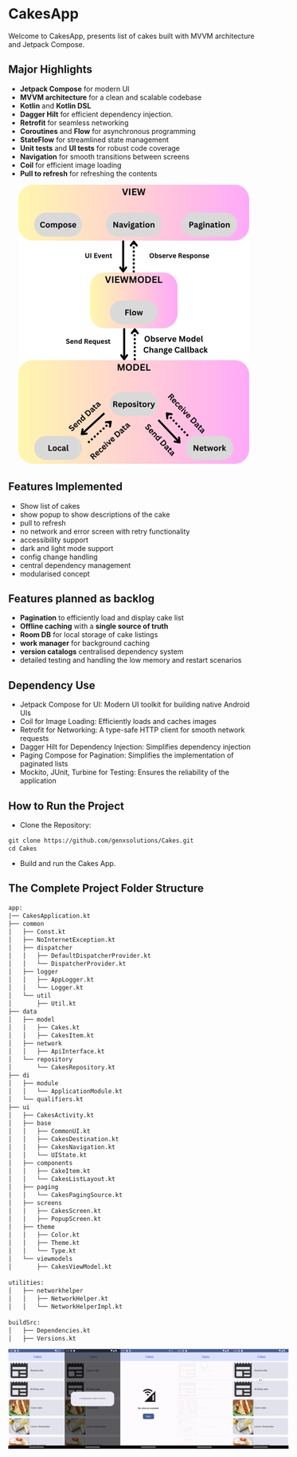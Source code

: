 # CakesApp

Welcome to CakesApp, presents list of cakes built with MVVM architecture and Jetpack Compose.

## Major Highlights

- **Jetpack Compose** for modern UI
- **MVVM architecture** for a clean and scalable codebase
- **Kotlin** and **Kotlin DSL**
- **Dagger Hilt** for efficient dependency injection.
- **Retrofit** for seamless networking
- **Coroutines** and **Flow** for asynchronous programming
- **StateFlow** for streamlined state management
- **Unit tests** and **UI tests** for robust code coverage
- **Navigation** for smooth transitions between screens
- **Coil** for efficient image loading
- **Pull to refresh** for refreshing the contents

<p align="center">
<img alt="screenshots"  src="https://github.com/genxsolutions/Cakes/blob/main/assets/Cakes_app_architecture.jpeg">
</p>

## Features Implemented

- Show list of cakes
- show popup to show descriptions of the cake
- pull to refresh
- no network and error screen with retry functionality
- accessibility support
- dark and light mode support
- config change handling
- central dependency management
- modularised concept

## Features planned as backlog
- **Pagination** to efficiently load and display cake list 
- **Offline caching** with a **single source of truth**
- **Room DB** for local storage of cake listings
- **work manager** for background caching
- **version catalogs** centralised dependency system 
- detailed testing and handling the low memory and restart scenarios 

## Dependency Use

- Jetpack Compose for UI: Modern UI toolkit for building native Android UIs
- Coil for Image Loading: Efficiently loads and caches images
- Retrofit for Networking: A type-safe HTTP client for smooth network requests
- Dagger Hilt for Dependency Injection: Simplifies dependency injection
- Paging Compose for Pagination: Simplifies the implementation of paginated lists
- Mockito, JUnit, Turbine for Testing: Ensures the reliability of the application

## How to Run the Project

- Clone the Repository:
```
git clone https://github.com/genxsolutions/Cakes.git
cd Cakes
```
- Build and run the Cakes App.


## The Complete Project Folder Structure

```
app:
|── CakesApplication.kt
├── common
│   ├── Const.kt
│   ├── NoInternetException.kt
│   ├── dispatcher
│   │   ├── DefaultDispatcherProvider.kt
│   │   └── DispatcherProvider.kt
│   ├── logger
│   │   ├── AppLogger.kt
│   │   └── Logger.kt
│   └── util
│       ├── Util.kt
├── data
│   ├── model
│   │   ├── Cakes.kt
│   │   ├── CakesItem.kt
│   ├── network
│   │   ├── ApiInterface.kt
│   └── repository
│       └── CakesRepository.kt
├── di
│   ├── module
│   │   └── ApplicationModule.kt
│   └── qualifiers.kt
├── ui
│   ├── CakesActivity.kt
│   ├── base
│   │   ├── CommonUI.kt
│   │   ├── CakesDestination.kt
│   │   ├── CakesNavigation.kt
│   │   └── UIState.kt
│   ├── components
│   │   ├── CakeItem.kt
│   │   └── CakesListLayout.kt
│   ├── paging
│   │   └── CakesPagingSource.kt
│   ├── screens
│   │   ├── CakesScreen.kt
│   │   ├── PopupScreen.kt
│   ├── theme
│   │   ├── Color.kt
│   │   ├── Theme.kt
│   │   └── Type.kt
│   └── viewmodels
│       ├── CakesViewModel.kt

utilities:
│   ├── networkhelper
│   │   ├── NetworkHelper.kt
│   │   └── NetworkHelperImpl.kt

buildSrc:
│   ├── Dependencies.kt
│   ├── Versions.kt 

```
<div style="display: flex; justify-content: space-between;">
    <img alt="cake list"  src="https://github.com/genxsolutions/Cakes/blob/main/assets/cakeList.png" width="300" height="200">
    <img alt="description" src="https://github.com/genxsolutions/Cakes/blob/main/assets/popup_description.png" width="300" height="200">
    <img alt="error" src="https://github.com/genxsolutions/Cakes/blob/main/assets/error.png" width="300" height="200">
    <img alt="animation" src="https://github.com/genxsolutions/Cakes/blob/main/assets/fadein_animation.png" width="300" height="200">
    <img alt="pull-to-refresh" src="https://github.com/genxsolutions/Cakes/blob/main/assets/pull_to_refresh.png" width="300" height="200">
</div>

